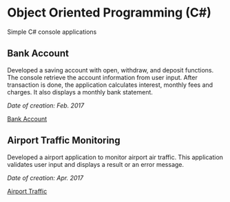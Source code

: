 # Object Oriented Programming (C#)

Simple C# console applications

## Bank Account

Developed a saving account with open, withdraw, and deposit functions.
The console retrieve the account information from user input.
After transaction is done, the application calculates interest, monthly fees and charges.
It also displays a monthly bank statement.

_Date of creation: Feb. 2017_

[Bank Account](/BankAccount)

## Airport Traffic Monitoring

Developed a airport application to monitor airport air traffic.
This application validates user input and displays a result or an error message.

_Date of creation: Apr. 2017_

[Airport Traffic](/AirportTraffic)
